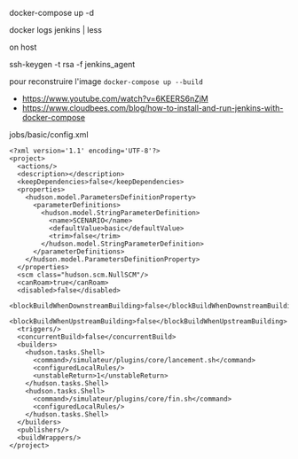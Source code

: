 
docker-compose up -d

docker logs jenkins | less

on host

ssh-keygen -t rsa -f jenkins_agent


pour reconstruire l'image
`docker-compose up --build`



- https://www.youtube.com/watch?v=6KEERS6nZjM
- https://www.cloudbees.com/blog/how-to-install-and-run-jenkins-with-docker-compose


jobs/basic/config.xml

```
<?xml version='1.1' encoding='UTF-8'?>
<project>
  <actions/>
  <description></description>
  <keepDependencies>false</keepDependencies>
  <properties>
    <hudson.model.ParametersDefinitionProperty>
      <parameterDefinitions>
        <hudson.model.StringParameterDefinition>
          <name>SCENARIO</name>
          <defaultValue>basic</defaultValue>
          <trim>false</trim>
        </hudson.model.StringParameterDefinition>
      </parameterDefinitions>
    </hudson.model.ParametersDefinitionProperty>
  </properties>
  <scm class="hudson.scm.NullSCM"/>
  <canRoam>true</canRoam>
  <disabled>false</disabled>
  <blockBuildWhenDownstreamBuilding>false</blockBuildWhenDownstreamBuilding>
  <blockBuildWhenUpstreamBuilding>false</blockBuildWhenUpstreamBuilding>
  <triggers/>
  <concurrentBuild>false</concurrentBuild>
  <builders>
    <hudson.tasks.Shell>
      <command>/simulateur/plugins/core/lancement.sh</command>
      <configuredLocalRules/>
      <unstableReturn>1</unstableReturn>
    </hudson.tasks.Shell>
    <hudson.tasks.Shell>
      <command>/simulateur/plugins/core/fin.sh</command>
      <configuredLocalRules/>
    </hudson.tasks.Shell>
  </builders>
  <publishers/>
  <buildWrappers/>
</project>
```
